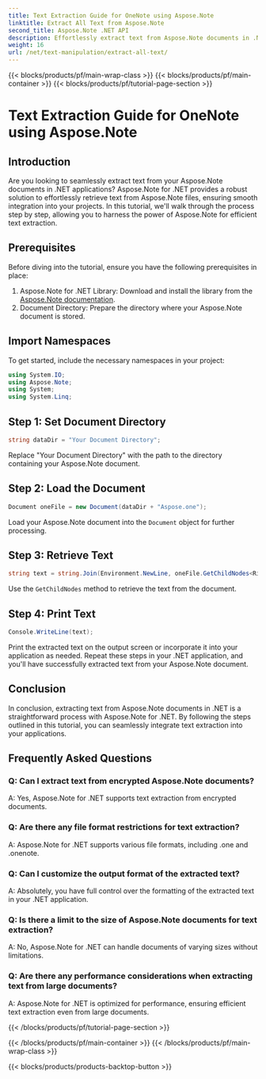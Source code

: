 ```yaml
---
title: Text Extraction Guide for OneNote using Aspose.Note
linktitle: Extract All Text from Aspose.Note
second_title: Aspose.Note .NET API
description: Effortlessly extract text from Aspose.Note documents in .NET with Aspose.Note for .NET. Follow our step-by-step guide for seamless integration. 
weight: 16
url: /net/text-manipulation/extract-all-text/
---
```


{{< blocks/products/pf/main-wrap-class >}}
{{< blocks/products/pf/main-container >}}
{{< blocks/products/pf/tutorial-page-section >}}

# Text Extraction Guide for OneNote using Aspose.Note

## Introduction
Are you looking to seamlessly extract text from your Aspose.Note documents in .NET applications? Aspose.Note for .NET provides a robust solution to effortlessly retrieve text from Aspose.Note files, ensuring smooth integration into your projects. In this tutorial, we'll walk through the process step by step, allowing you to harness the power of Aspose.Note for efficient text extraction.
## Prerequisites
Before diving into the tutorial, ensure you have the following prerequisites in place:
1. Aspose.Note for .NET Library: Download and install the library from the [Aspose.Note documentation](https://reference.aspose.com/note/net/).
2. Document Directory: Prepare the directory where your Aspose.Note document is stored.
## Import Namespaces
To get started, include the necessary namespaces in your project:
```csharp
using System.IO;
using Aspose.Note;
using System;
using System.Linq;
```
## Step 1: Set Document Directory
```csharp
string dataDir = "Your Document Directory";
```
Replace "Your Document Directory" with the path to the directory containing your Aspose.Note document.
## Step 2: Load the Document
```csharp
Document oneFile = new Document(dataDir + "Aspose.one");
```
Load your Aspose.Note document into the `Document` object for further processing.
## Step 3: Retrieve Text
```csharp
string text = string.Join(Environment.NewLine, oneFile.GetChildNodes<RichText>().Select(e => e.Text)) + Environment.NewLine;
```
Use the `GetChildNodes` method to retrieve the text from the document.
## Step 4: Print Text
```csharp
Console.WriteLine(text);
```
Print the extracted text on the output screen or incorporate it into your application as needed.
Repeat these steps in your .NET application, and you'll have successfully extracted text from your Aspose.Note document.
## Conclusion
In conclusion, extracting text from Aspose.Note documents in .NET is a straightforward process with Aspose.Note for .NET. By following the steps outlined in this tutorial, you can seamlessly integrate text extraction into your applications.
## Frequently Asked Questions
### Q: Can I extract text from encrypted Aspose.Note documents?
A: Yes, Aspose.Note for .NET supports text extraction from encrypted documents.
### Q: Are there any file format restrictions for text extraction?
A: Aspose.Note for .NET supports various file formats, including .one and .onenote.
### Q: Can I customize the output format of the extracted text?
A: Absolutely, you have full control over the formatting of the extracted text in your .NET application.
### Q: Is there a limit to the size of Aspose.Note documents for text extraction?
A: No, Aspose.Note for .NET can handle documents of varying sizes without limitations.
### Q: Are there any performance considerations when extracting text from large documents?
A: Aspose.Note for .NET is optimized for performance, ensuring efficient text extraction even from large documents.

{{< /blocks/products/pf/tutorial-page-section >}}

{{< /blocks/products/pf/main-container >}}
{{< /blocks/products/pf/main-wrap-class >}}

{{< blocks/products/products-backtop-button >}}
